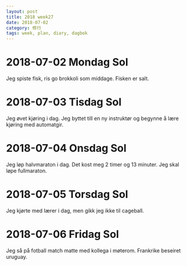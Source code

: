 ```yaml
---
layout: post
title: 2018 week27
date: 2018-07-02
category: 修行
tags: week, plan, diary, dagbok
---
```

# 2018-07-02 Mondag Sol
Jeg spiste fisk, ris go brokkoli som middage. Fisken er salt.

# 2018-07-03 Tisdag Sol
Jeg øvet kjøring i dag. Jeg byttet till en ny instruktør og begynne å lære kjøring med automatgir.

# 2018-07-04 Onsdag Sol
Jeg løp halvmaraton i dag. Det kost meg 2 timer og 13 minuter. Jeg skal løpe fullmaraton.

# 2018-07-05 Torsdag Sol
Jeg kjørte med lærer i dag, men gikk jeg ikke til cageball.

# 2018-07-06 Fridag Sol
Jeg så på fotball match matte med kollega i møterom.  Frankrike beseiret uruguay.
